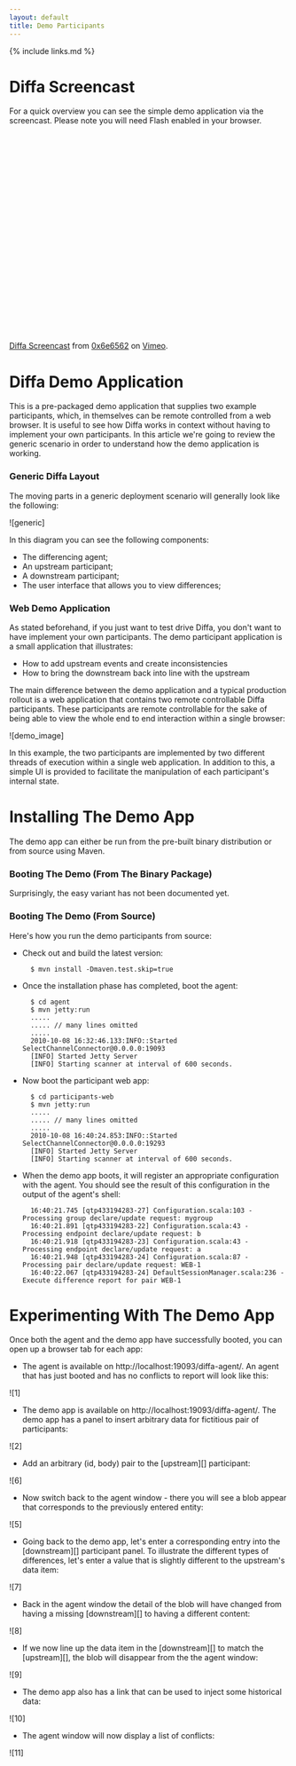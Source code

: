 ```yaml
---
layout: default
title: Demo Participants
---
```


{% include links.md %}

# Diffa Screencast

For a quick overview you can see the simple demo application via the screencast. Please note you will need Flash enabled in your browser.
<object width="600" height="375"><param name="allowfullscreen" value="true" /><param name="allowscriptaccess" value="always" /><param name="movie" value="http://vimeo.com/moogaloop.swf?clip_id=15802963&amp;server=vimeo.com&amp;show_title=0&amp;show_byline=0&amp;show_portrait=0&amp;color=00ac3a&amp;fullscreen=1&amp;autoplay=0&amp;loop=0" /><embed src="http://vimeo.com/moogaloop.swf?clip_id=15802963&amp;server=vimeo.com&amp;show_title=0&amp;show_byline=0&amp;show_portrait=0&amp;color=00ac3a&amp;fullscreen=1&amp;autoplay=0&amp;loop=0" type="application/x-shockwave-flash" allowfullscreen="true" allowscriptaccess="always" width="600" height="375"></embed></object><p><a href="http://vimeo.com/15802963">Diffa Screencast</a> from <a href="http://vimeo.com/user4956615">0x6e6562</a> on <a href="http://vimeo.com">Vimeo</a>.</p>

# Diffa Demo Application

This is a pre-packaged demo application that supplies two example participants, which, in themselves can be remote controlled from a web browser. It is useful to see how Diffa works in context without having to implement your own participants. In this article we're going to review the generic scenario in order to understand how the demo application is working. 

### Generic Diffa Layout

The moving parts in a generic deployment scenario will generally look like the following:

![generic]

In this diagram you can see the following components:

* The differencing agent;
* An upstream participant;
* A downstream participant;
* The user interface that allows you to view differences;

### Web Demo Application

As stated beforehand, if you just want to test drive Diffa, you don't want to have implement your own participants. The demo participant application is a small application that illustrates:

* How to add upstream events and create inconsistencies
* How to bring the downstream back into line with the upstream

The main difference between the demo application and a typical production rollout is a web application that contains two remote controllable Diffa participants. These participants are remote controllable for the sake of being able to view the whole end to end interaction within a single browser:

![demo_image]

In this example, the two participants are implemented by two different threads of execution within a single web application. In addition to this, a simple UI is provided to facilitate the manipulation of each participant's internal state. 

# Installing The Demo App

The demo app can either be run from the pre-built binary distribution or from source using Maven.

### Booting The Demo (From The Binary Package)

Surprisingly, the easy variant has not been documented yet.

### Booting The Demo (From Source)

Here's how you run the demo participants from source:

* Check out and build the latest version:

		$ mvn install -Dmaven.test.skip=true

* Once the installation phase has completed, boot the agent:

		$ cd agent
		$ mvn jetty:run
		.....
		..... // many lines omitted
		.....	
		2010-10-08 16:32:46.133:INFO::Started SelectChannelConnector@0.0.0.0:19093
		[INFO] Started Jetty Server
		[INFO] Starting scanner at interval of 600 seconds.

* Now boot the participant web app:

		$ cd participants-web
		$ mvn jetty:run
		.....
		..... // many lines omitted
		.....
		2010-10-08 16:40:24.853:INFO::Started SelectChannelConnector@0.0.0.0:19293
		[INFO] Started Jetty Server
		[INFO] Starting scanner at interval of 600 seconds.

      
* When the demo app boots, it will register an appropriate configuration with the agent. You should see the result of this configuration in the output of the agent's shell:

		16:40:21.745 [qtp433194283-27] Configuration.scala:103 - Processing group declare/update request: mygroup
		16:40:21.891 [qtp433194283-22] Configuration.scala:43 - Processing endpoint declare/update request: b
		16:40:21.918 [qtp433194283-23] Configuration.scala:43 - Processing endpoint declare/update request: a
		16:40:21.948 [qtp433194283-24] Configuration.scala:87 - Processing pair declare/update request: WEB-1
		16:40:22.067 [qtp433194283-24] DefaultSessionManager.scala:236 - Execute difference report for pair WEB-1
	
# Experimenting With The Demo App 	
		
Once both the agent and the demo app have successfully booted, you can open up a browser tab for each app:

* The agent is available on http://localhost:19093/diffa-agent/. An agent that has just booted and has no conflicts to report will look like this:

![1]

* The demo app is available on http://localhost:19093/diffa-agent/. The demo app has a panel to insert arbitrary data for fictitious pair of participants:

![2]


* Add an arbitrary (id, body) pair to the [upstream][] participant:

![6]

* Now switch back to the agent window - there you will see a blob appear that corresponds to the previously entered entity:

![5]

* Going back to the demo app, let's enter a corresponding entry into the [downstream][] participant panel. To illustrate the different types of differences, let's enter a value that is slightly different to the upstream's data item:

![7]

* Back in the agent window the detail of the blob will have changed from having a missing [downstream][] to having a different content:

![8]

* If we now line up the data item in the [downstream][] to match the [upstream][], the blob will disappear from the the agent window:

![9]

* The demo app also has a link that can be used to inject some historical data:

![10]

* The agent window will now display a list of conflicts: 

![11]
